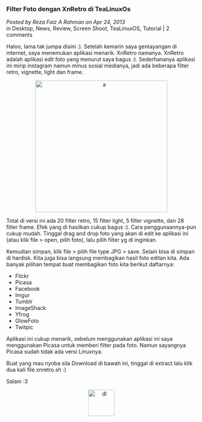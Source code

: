 ### **Filter Foto dengan XnRetro di TeaLinuxOs**
_Posted by Reza Faiz A Rahman on Apr 24, 2013_
<br>
in Desktop, News, Review, Screen Shoot, TeaLinuxOS, Tutorial | 2 comments	

Haloo, lama tak jumpa disini :). Setelah kemarin saya gentayangan di internet, saya menemukan aplikasi menarik. XnRetro namanya. XnRetro adalah aplikasi edit foto yang menurut saya bagus :). Sederhananya aplikasi ini mirip instagram namun minus sosial medianya, jadi ada beberapa filter retro, vignette, light dan frame.
<p align="center">
	<img src="./posts/2013-04-24-filter-foto-dengan-xnretro-di-tealinuxos/wpid-a.png" height="350px" alt="a">
</p> 

Total di versi ini ada 20 filter retro, 15 filter light, 5 filter vignette, dan 28 filter frame. Efek yang di hasilkan cukup bagus :). Cara penggunaannya-pun cukup mudah. Tinggal drag and drop foto yang akan di edit ke aplikasi ini (atau klik file > open, pilih foto), lalu pilih filter yg di inginkan.

Kemudian simpan, klik file > pilih file type JPG > save. Selain bisa di simpan di hardisk. Kita juga bisa langsung membagikan hasil foto editan kita. Ada banyak pilihan tempat buat membagikan foto kita berikut daftarnya:

- Flickr
- Picasa
- Facebook
- Imgur
- Tumblr
- ImageShack
- Yfrog
- GlowFoto
- Twitpic

Aplikasi ini cukup menarik, sebelum menggunakan aplikasi ini saya menggunakan Picasa untuk memberi filter pada foto. Namun sayangnya Picasa sudah tidak ada versi Linuxnya.

Buat yang mau nyoba sila Download di bawah ini, tinggal di extract lalu klik dua kali file xnretro.sh :)

Salam :3
<p align="center">
    <a href="http://www.xnview.com/en/xnretro/">
	    <img src="./posts/2013-04-24-filter-foto-dengan-xnretro-di-tealinuxos/wpid-button.png" height="70px" alt="dl">
    </a>
</p> 
